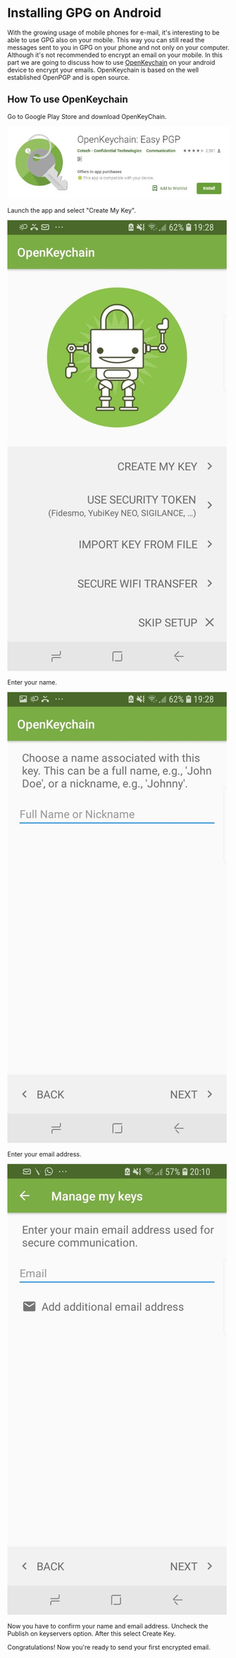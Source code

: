 Installing GPG on Android
=========================

With the growing usage of mobile phones for e-mail, it's interesting to be able to use GPG also on your mobile. This way you can still read the messages sent to you in GPG on your phone and not only on your computer. Although it's not recommended to encrypt an email on your mobile. In this part we are going to discuss how to use [OpenKeychain](https://www.openkeychain.org/) on your android device to encrypt your emails. OpenKeychain is based on the well established OpenPGP and is open source.


How To use OpenKeychain
---

Go to Google Play Store and download OpenKeyChain.

![OpenKeychain in Google Play Store](openkeychain.jpg)

Launch the app and select "Create My Key".

![Create My Key](openkeychain2.jpg)

Enter your name.

![Full name](openkeychain3.jpg)

Enter your email address.

![Email](openkeychain4.jpg)

Now you have to confirm your name and email address. Uncheck the Publish on keyservers option. After this select Create Key.

Congratulations! Now you're ready to send your first encrypted email.